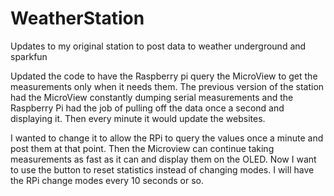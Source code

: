 # WeatherStation
Updates to my original station to post data to weather underground and sparkfun

Updated the code to have the Raspberry pi query the MicroView to get the measurements only when it needs them.
The previous version of the station had the MicroView constantly dumping serial measurements and the Raspberry Pi had the job of
pulling off the data once a second and displaying it.  Then every minute it would update the websites.

I wanted to change it to allow the RPi to query the values once a minute and post them at that point.  Then the Microview can continue taking measurements as fast as it can and display
them on the OLED.  Now I want to use the button to reset statistics instead of changing modes.  I will have the RPi change modes every 10 seconds or so.

